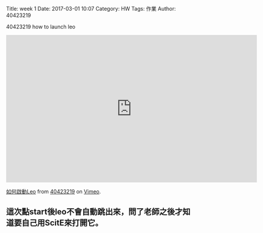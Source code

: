 Title: week 1
Date: 2017-03-01 10:07
Category: HW
Tags: 作業
Author: 40423219

40423219 
how to launch leo

<!-- PELICAN_END_SUMMARY -->

<iframe src="https://player.vimeo.com/video/207985383" width="680" height="400" frameborder="0" webkitallowfullscreen mozallowfullscreen allowfullscreen></iframe>
<p><a href="https://vimeo.com/207985383">如何啟動Leo</a> from <a href="https://vimeo.com/user47671379">40423219</a> on <a href="https://vimeo.com">Vimeo</a>.</p>

<h2>這次點start後leo不會自動跳出來，問了老師之後才知道要自己用ScitE來打開它。</h2>